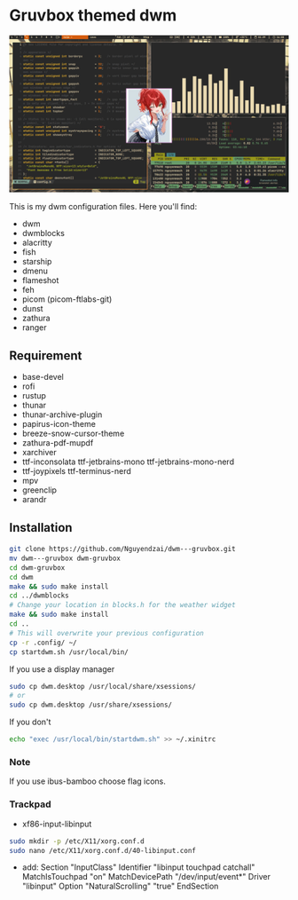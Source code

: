 # Gruvbox themed dwm

![Screenshot](./screenshot.png)

This is my dwm configuration files. Here you'll find:
- dwm
- dwmblocks
- alacritty
- fish
- starship
- dmenu
- flameshot
- feh
- picom (picom-ftlabs-git)
- dunst
- zathura
- ranger

## Requirement
- base-devel
- rofi
- rustup
- thunar
- thunar-archive-plugin
- papirus-icon-theme
- breeze-snow-cursor-theme
- zathura-pdf-mupdf
- xarchiver
- ttf-inconsolata ttf-jetbrains-mono ttf-jetbrains-mono-nerd
- ttf-joypixels ttf-terminus-nerd
- mpv
- greenclip
- arandr

## Installation
```bash
git clone https://github.com/Nguyendzai/dwm---gruvbox.git
mv dwm---gruvbox dwm-gruvbox
cd dwm-gruvbox
cd dwm
make && sudo make install
cd ../dwmblocks
# Change your location in blocks.h for the weather widget
make && sudo make install
cd ..
# This will overwrite your previous configuration
cp -r .config/ ~/
cp startdwm.sh /usr/local/bin/
```

If you use a display manager 
```bash
sudo cp dwm.desktop /usr/local/share/xsessions/
# or
sudo cp dwm.desktop /usr/share/xsessions/    
```
If you don't
```bash
echo "exec /usr/local/bin/startdwm.sh" >> ~/.xinitrc
```
### Note
If you use ibus-bamboo choose flag icons.

### Trackpad
- xf86-input-libinput
```bash
sudo mkdir -p /etc/X11/xorg.conf.d
sudo nano /etc/X11/xorg.conf.d/40-libinput.conf
```
- add:
Section "InputClass"
    Identifier "libinput touchpad catchall"
    MatchIsTouchpad "on"
    MatchDevicePath "/dev/input/event*"
    Driver "libinput"
    Option "NaturalScrolling" "true"
EndSection
